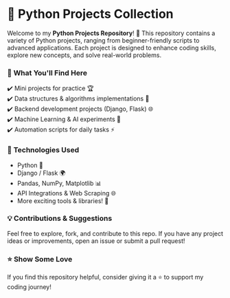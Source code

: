 # 🐍 Python Projects Collection  

Welcome to my **Python Projects Repository**! 🚀 This repository contains a variety of Python projects, ranging from beginner-friendly scripts to advanced applications. Each project is designed to enhance coding skills, explore new concepts, and solve real-world problems.  

### 📌 **What You'll Find Here**  
✔️ Mini projects for practice 🏆  
✔️ Data structures & algorithms implementations 🧠  
✔️ Backend development projects (Django, Flask) 🌐  
✔️ Machine Learning & AI experiments 🤖  
✔️ Automation scripts for daily tasks ⚡  

### 🔧 **Technologies Used**  
- Python 🐍  
- Django / Flask 🌍  
- Pandas, NumPy, Matplotlib 📊  
- API Integrations & Web Scraping 🌐  
- More exciting tools & libraries! 🚀  

### 💡 **Contributions & Suggestions**  
Feel free to explore, fork, and contribute to this repo. If you have any project ideas or improvements, open an issue or submit a pull request!  

### ⭐ **Show Some Love**  
If you find this repository helpful, consider giving it a ⭐ to support my coding journey!  
